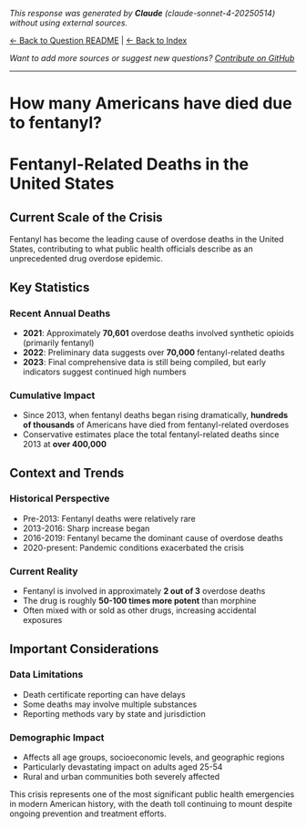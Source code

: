 <!-- 
Generated by: claude
Model: claude-sonnet-4-20250514
Prompt type: default
Generated at: 2025-06-10T21:59:56.905017
-->

*This response was generated by **Claude** (claude-sonnet-4-20250514) without using external sources.*

[← Back to Question README](README.md) | [← Back to Index](../README.md)

*Want to add more sources or suggest new questions? [Contribute on GitHub](https://github.com/justinwest/SuggestedSources)*

---

# How many Americans have died due to fentanyl?

# Fentanyl-Related Deaths in the United States

## Current Scale of the Crisis

Fentanyl has become the leading cause of overdose deaths in the United States, contributing to what public health officials describe as an unprecedented drug overdose epidemic.

## Key Statistics

### Recent Annual Deaths
- **2021**: Approximately **70,601** overdose deaths involved synthetic opioids (primarily fentanyl)
- **2022**: Preliminary data suggests over **70,000** fentanyl-related deaths
- **2023**: Final comprehensive data is still being compiled, but early indicators suggest continued high numbers

### Cumulative Impact
- Since 2013, when fentanyl deaths began rising dramatically, **hundreds of thousands** of Americans have died from fentanyl-related overdoses
- Conservative estimates place the total fentanyl-related deaths since 2013 at **over 400,000**

## Context and Trends

### Historical Perspective
- Pre-2013: Fentanyl deaths were relatively rare
- 2013-2016: Sharp increase began
- 2016-2019: Fentanyl became the dominant cause of overdose deaths
- 2020-present: Pandemic conditions exacerbated the crisis

### Current Reality
- Fentanyl is involved in approximately **2 out of 3** overdose deaths
- The drug is roughly **50-100 times more potent** than morphine
- Often mixed with or sold as other drugs, increasing accidental exposures

## Important Considerations

### Data Limitations
- Death certificate reporting can have delays
- Some deaths may involve multiple substances
- Reporting methods vary by state and jurisdiction

### Demographic Impact
- Affects all age groups, socioeconomic levels, and geographic regions
- Particularly devastating impact on adults aged 25-54
- Rural and urban communities both severely affected

This crisis represents one of the most significant public health emergencies in modern American history, with the death toll continuing to mount despite ongoing prevention and treatment efforts.